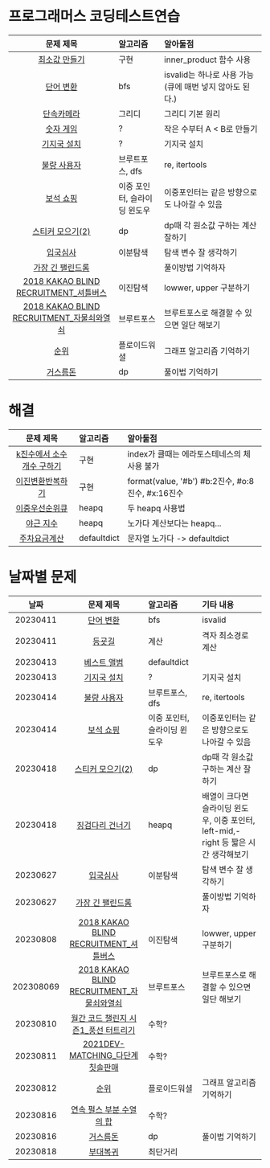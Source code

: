 # 프로그래머스 코딩테스트연습

|문제 제목|알고리즘|알아둘점|
|:---:|:---|:---|
|[최소값 만들기](https://school.programmers.co.kr/learn/courses/30/lessons/12941)|구현|inner_product 함수 사용|
|[단어 변환](https://school.programmers.co.kr/learn/courses/30/lessons/43163)|bfs|isvalid는 하나로 사용 가능(큐에 매번 넣지 않아도 된다.)|
|[단속카메라](https://school.programmers.co.kr/learn/courses/30/lessons/42884)|그리디|그리디 기본 원리|
|[숫자 게임](https://school.programmers.co.kr/learn/courses/30/lessons/12987)|?|작은 수부터 A < B로 만들기 |
|[기지국 설치](https://school.programmers.co.kr/learn/courses/30/lessons/12979)|?|기지국 설치|
|[불량 사용자](https://school.programmers.co.kr/learn/courses/30/lessons/64064)|브루트포스, dfs|re, itertools|
|[보석 쇼핑](https://school.programmers.co.kr/learn/courses/30/lessons/67258#)|이중 포인터, 슬라이딩 윈도우|이중포인터는 같은 방향으로도 나아갈 수 있음|
|[스티커 모으기(2)](https://school.programmers.co.kr/learn/courses/30/lessons/12971#)|dp|dp때 각 원소값 구하는 계산 잘하기|
|[입국심사](https://school.programmers.co.kr/learn/courses/30/lessons/43238)|이분탐색|탐색 변수 잘 생각하기| 
|[가장 긴 팰린드롬](https://school.programmers.co.kr/learn/courses/30/lessons/12904)||풀이방법 기억하자| 
|[2018 KAKAO BLIND RECRUITMENT_셔틀버스](https://school.programmers.co.kr/learn/courses/30/lessons/17678)|이진탐색|lowwer, upper 구분하기|
|[2018 KAKAO BLIND RECRUITMENT_자물쇠와열쇠](https://school.programmers.co.kr/learn/courses/30/lessons/60059)|브루트포스|브루트포스로 해결할 수 있으면 일단 해보기|
|[순위](https://school.programmers.co.kr/learn/courses/30/lessons/49191)|플로이드워셜|그래프 알고리즘 기억하기|
|[거스름돈](https://school.programmers.co.kr/learn/courses/30/lessons/12907)|dp|풀이법 기억하기|


# 해결

|문제 제목|알고리즘|알아둘점|
|:---:|:--|:---|
|[k진수에서 소수 개수 구하기](https://school.programmers.co.kr/learn/courses/30/lessons/92335)|구현|index가 클때는 에라토스테네스의 체 사용 불가|
|[이진변환반복하기](https://school.programmers.co.kr/learn/courses/30/lessons/70129)|구현|format(value, '#b') #b:2진수, #o:8진수, #x:16진수|
|[이중우선순위큐](https://school.programmers.co.kr/learn/courses/30/lessons/42628?language=python3#)|heapq|두 heapq 사용법|
|[야근 지수](https://school.programmers.co.kr/learn/courses/30/lessons/12927)|heapq|노가다 계산보다는 heapq...|
|[주차요금계산](https://school.programmers.co.kr/learn/courses/30/lessons/92341)|defaultdict|문자열 노가다 -> defaultdict|

# 날짜별 문제

|날짜|문제 제목|알고리즘|기타 내용|
|:---:|:--:|:---|:---|
|20230411|[단어 변환](https://school.programmers.co.kr/learn/courses/30/lessons/43163)|bfs|isvalid|
|20230411|[등굣길](https://school.programmers.co.kr/learn/courses/30/lessons/42898)|계산|격자 최소경로 계산|
|20230413|[베스트 앨범](https://school.programmers.co.kr/learn/courses/30/lessons/42579)|defaultdict||
|20230413|[기지국 설치](https://school.programmers.co.kr/learn/courses/30/lessons/12979)|?|기지국 설치|
|20230414|[불량 사용자](https://school.programmers.co.kr/learn/courses/30/lessons/64064)|브루트포스, dfs|re, itertools|
|20230414|[보석 쇼핑](https://school.programmers.co.kr/learn/courses/30/lessons/67258#)|이중 포인터, 슬라이딩 윈도우|이중포인터는 같은 방향으로도 나아갈 수 있음|
|20230418|[스티커 모으기(2)](https://school.programmers.co.kr/learn/courses/30/lessons/12971#)|dp|dp때 각 원소값 구하는 계산 잘하기|
|20230418|[징검다리 건너기](https://school.programmers.co.kr/learn/courses/30/lessons/64062)|heapq|배열이 크다면 슬라이딩 윈도우, 이중 포인터, left-mid,-right 등 짧은 시간 생각해보기| 
|20230627|[입국심사](https://school.programmers.co.kr/learn/courses/30/lessons/43238)|이분탐색|탐색 변수 잘 생각하기| 
|20230627|[가장 긴 팰린드롬](https://school.programmers.co.kr/learn/courses/30/lessons/12904)||풀이방법 기억하자| 
|20230808|[2018 KAKAO BLIND RECRUITMENT_셔틀버스](https://school.programmers.co.kr/learn/courses/30/lessons/17678)|이진탐색|lowwer, upper 구분하기|
|202308069|[2018 KAKAO BLIND RECRUITMENT_자물쇠와열쇠](https://school.programmers.co.kr/learn/courses/30/lessons/60059)|브루트포스|브루트포스로 해결할 수 있으면 일단 해보기|
|20230810|[월간 코드 챌린지 시즌1_풍선 터트리기](https://school.programmers.co.kr/learn/courses/30/lessons/68646)|수학?||
|20230811|[2021DEV-MATCHING_다단계칫솔판매](https://school.programmers.co.kr/learn/courses/30/lessons/77486)|수학?||
|20230812|[순위](https://school.programmers.co.kr/learn/courses/30/lessons/49191)|플로이드워셜|그래프 알고리즘 기억하기|
|20230816|[연속 펄스 부분 수열의 합](https://school.programmers.co.kr/learn/courses/30/lessons/161988)|수학?||
|20230816|[거스름돈](https://school.programmers.co.kr/learn/courses/30/lessons/12907)|dp|풀이법 기억하기|
|20230818|[부대복귀](https://school.programmers.co.kr/learn/courses/30/lessons/132266)|최단거리||
